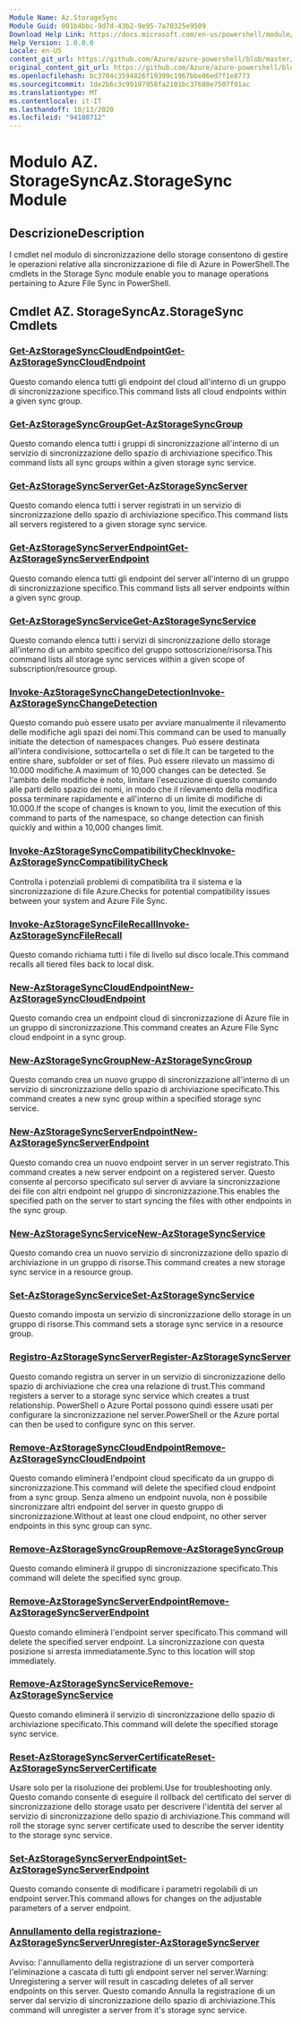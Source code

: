 ```yaml
---
Module Name: Az.StorageSync
Module Guid: 001b4bbc-9d7d-43b2-9e95-7a70325e9509
Download Help Link: https://docs.microsoft.com/en-us/powershell/module/az.storagesync
Help Version: 1.0.0.0
Locale: en-US
content_git_url: https://github.com/Azure/azure-powershell/blob/master/src/StorageSync/StorageSync/help/Az.StorageSync.md
original_content_git_url: https://github.com/Azure/azure-powershell/blob/master/src/StorageSync/StorageSync/help/Az.StorageSync.md
ms.openlocfilehash: bc3704c3594826f19399c1967bbe86ed7f1e8773
ms.sourcegitcommit: 1de2b6c3c99197958fa2101bc37680e7507f91ac
ms.translationtype: MT
ms.contentlocale: it-IT
ms.lasthandoff: 10/13/2020
ms.locfileid: "94188712"
---
```

# <span data-ttu-id="f1529-101">Modulo AZ. StorageSync</span><span class="sxs-lookup"><span data-stu-id="f1529-101">Az.StorageSync Module</span></span>
## <span data-ttu-id="f1529-102">Descrizione</span><span class="sxs-lookup"><span data-stu-id="f1529-102">Description</span></span>
<span data-ttu-id="f1529-103">I cmdlet nel modulo di sincronizzazione dello storage consentono di gestire le operazioni relative alla sincronizzazione di file di Azure in PowerShell.</span><span class="sxs-lookup"><span data-stu-id="f1529-103">The cmdlets in the Storage Sync module enable you to manage operations pertaining to Azure File Sync in PowerShell.</span></span>

## <span data-ttu-id="f1529-104">Cmdlet AZ. StorageSync</span><span class="sxs-lookup"><span data-stu-id="f1529-104">Az.StorageSync Cmdlets</span></span>
### [<span data-ttu-id="f1529-105">Get-AzStorageSyncCloudEndpoint</span><span class="sxs-lookup"><span data-stu-id="f1529-105">Get-AzStorageSyncCloudEndpoint</span></span>](Get-AzStorageSyncCloudEndpoint.md)
<span data-ttu-id="f1529-106">Questo comando elenca tutti gli endpoint del cloud all'interno di un gruppo di sincronizzazione specifico.</span><span class="sxs-lookup"><span data-stu-id="f1529-106">This command lists all cloud endpoints within a given sync group.</span></span>

### [<span data-ttu-id="f1529-107">Get-AzStorageSyncGroup</span><span class="sxs-lookup"><span data-stu-id="f1529-107">Get-AzStorageSyncGroup</span></span>](Get-AzStorageSyncGroup.md)
<span data-ttu-id="f1529-108">Questo comando elenca tutti i gruppi di sincronizzazione all'interno di un servizio di sincronizzazione dello spazio di archiviazione specifico.</span><span class="sxs-lookup"><span data-stu-id="f1529-108">This command lists all sync groups within a given storage sync service.</span></span>

### [<span data-ttu-id="f1529-109">Get-AzStorageSyncServer</span><span class="sxs-lookup"><span data-stu-id="f1529-109">Get-AzStorageSyncServer</span></span>](Get-AzStorageSyncServer.md)
<span data-ttu-id="f1529-110">Questo comando elenca tutti i server registrati in un servizio di sincronizzazione dello spazio di archiviazione specifico.</span><span class="sxs-lookup"><span data-stu-id="f1529-110">This command lists all servers registered to a given storage sync service.</span></span>

### [<span data-ttu-id="f1529-111">Get-AzStorageSyncServerEndpoint</span><span class="sxs-lookup"><span data-stu-id="f1529-111">Get-AzStorageSyncServerEndpoint</span></span>](Get-AzStorageSyncServerEndpoint.md)
<span data-ttu-id="f1529-112">Questo comando elenca tutti gli endpoint del server all'interno di un gruppo di sincronizzazione specifico.</span><span class="sxs-lookup"><span data-stu-id="f1529-112">This command lists all server endpoints within a given sync group.</span></span>

### [<span data-ttu-id="f1529-113">Get-AzStorageSyncService</span><span class="sxs-lookup"><span data-stu-id="f1529-113">Get-AzStorageSyncService</span></span>](Get-AzStorageSyncService.md)
<span data-ttu-id="f1529-114">Questo comando elenca tutti i servizi di sincronizzazione dello storage all'interno di un ambito specifico del gruppo sottoscrizione/risorsa.</span><span class="sxs-lookup"><span data-stu-id="f1529-114">This command lists all storage sync services within a given scope of subscription/resource group.</span></span>

### [<span data-ttu-id="f1529-115">Invoke-AzStorageSyncChangeDetection</span><span class="sxs-lookup"><span data-stu-id="f1529-115">Invoke-AzStorageSyncChangeDetection</span></span>](Invoke-AzStorageSyncChangeDetection.md)
<span data-ttu-id="f1529-116">Questo comando può essere usato per avviare manualmente il rilevamento delle modifiche agli spazi dei nomi.</span><span class="sxs-lookup"><span data-stu-id="f1529-116">This command can be used to manually initiate the detection of namespaces changes.</span></span> <span data-ttu-id="f1529-117">Può essere destinata all'intera condivisione, sottocartella o set di file.</span><span class="sxs-lookup"><span data-stu-id="f1529-117">It can be targeted to the entire share, subfolder or set of files.</span></span> <span data-ttu-id="f1529-118">Può essere rilevato un massimo di 10.000 modifiche.</span><span class="sxs-lookup"><span data-stu-id="f1529-118">A maximum of 10,000 changes can be detected.</span></span> <span data-ttu-id="f1529-119">Se l'ambito delle modifiche è noto, limitare l'esecuzione di questo comando alle parti dello spazio dei nomi, in modo che il rilevamento della modifica possa terminare rapidamente e all'interno di un limite di modifiche di 10.000.</span><span class="sxs-lookup"><span data-stu-id="f1529-119">If the scope of changes is known to you, limit the execution of this command to parts of the namespace, so change detection can finish quickly and within a 10,000 changes limit.</span></span>

### [<span data-ttu-id="f1529-120">Invoke-AzStorageSyncCompatibilityCheck</span><span class="sxs-lookup"><span data-stu-id="f1529-120">Invoke-AzStorageSyncCompatibilityCheck</span></span>](Invoke-AzStorageSyncCompatibilityCheck.md)
<span data-ttu-id="f1529-121">Controlla i potenziali problemi di compatibilità tra il sistema e la sincronizzazione di file Azure.</span><span class="sxs-lookup"><span data-stu-id="f1529-121">Checks for potential compatibility issues between your system and Azure File Sync.</span></span>

### [<span data-ttu-id="f1529-122">Invoke-AzStorageSyncFileRecall</span><span class="sxs-lookup"><span data-stu-id="f1529-122">Invoke-AzStorageSyncFileRecall</span></span>](Invoke-AzStorageSyncFileRecall.md)
<span data-ttu-id="f1529-123">Questo comando richiama tutti i file di livello sul disco locale.</span><span class="sxs-lookup"><span data-stu-id="f1529-123">This command recalls all tiered files back to local disk.</span></span>

### [<span data-ttu-id="f1529-124">New-AzStorageSyncCloudEndpoint</span><span class="sxs-lookup"><span data-stu-id="f1529-124">New-AzStorageSyncCloudEndpoint</span></span>](New-AzStorageSyncCloudEndpoint.md)
<span data-ttu-id="f1529-125">Questo comando crea un endpoint cloud di sincronizzazione di Azure file in un gruppo di sincronizzazione.</span><span class="sxs-lookup"><span data-stu-id="f1529-125">This command creates an Azure File Sync cloud endpoint in a sync group.</span></span>

### [<span data-ttu-id="f1529-126">New-AzStorageSyncGroup</span><span class="sxs-lookup"><span data-stu-id="f1529-126">New-AzStorageSyncGroup</span></span>](New-AzStorageSyncGroup.md)
<span data-ttu-id="f1529-127">Questo comando crea un nuovo gruppo di sincronizzazione all'interno di un servizio di sincronizzazione dello spazio di archiviazione specificato.</span><span class="sxs-lookup"><span data-stu-id="f1529-127">This command creates a new sync group within a specified storage sync service.</span></span>

### [<span data-ttu-id="f1529-128">New-AzStorageSyncServerEndpoint</span><span class="sxs-lookup"><span data-stu-id="f1529-128">New-AzStorageSyncServerEndpoint</span></span>](New-AzStorageSyncServerEndpoint.md)
<span data-ttu-id="f1529-129">Questo comando crea un nuovo endpoint server in un server registrato.</span><span class="sxs-lookup"><span data-stu-id="f1529-129">This command creates a new server endpoint on a registered server.</span></span> <span data-ttu-id="f1529-130">Questo consente al percorso specificato sul server di avviare la sincronizzazione dei file con altri endpoint nel gruppo di sincronizzazione.</span><span class="sxs-lookup"><span data-stu-id="f1529-130">This enables the specified path on the server to start syncing the files with other endpoints in the sync group.</span></span>

### [<span data-ttu-id="f1529-131">New-AzStorageSyncService</span><span class="sxs-lookup"><span data-stu-id="f1529-131">New-AzStorageSyncService</span></span>](New-AzStorageSyncService.md)
<span data-ttu-id="f1529-132">Questo comando crea un nuovo servizio di sincronizzazione dello spazio di archiviazione in un gruppo di risorse.</span><span class="sxs-lookup"><span data-stu-id="f1529-132">This command creates a new storage sync service in a resource group.</span></span>

### [<span data-ttu-id="f1529-133">Set-AzStorageSyncService</span><span class="sxs-lookup"><span data-stu-id="f1529-133">Set-AzStorageSyncService</span></span>](New-AzStorageSyncService.md)
<span data-ttu-id="f1529-134">Questo comando imposta un servizio di sincronizzazione dello storage in un gruppo di risorse.</span><span class="sxs-lookup"><span data-stu-id="f1529-134">This command sets a storage sync service in a resource group.</span></span>

### [<span data-ttu-id="f1529-135">Registro-AzStorageSyncServer</span><span class="sxs-lookup"><span data-stu-id="f1529-135">Register-AzStorageSyncServer</span></span>](Register-AzStorageSyncServer.md)
<span data-ttu-id="f1529-136">Questo comando registra un server in un servizio di sincronizzazione dello spazio di archiviazione che crea una relazione di trust.</span><span class="sxs-lookup"><span data-stu-id="f1529-136">This command registers a server to a storage sync service which creates a trust relationship.</span></span> <span data-ttu-id="f1529-137">PowerShell o Azure Portal possono quindi essere usati per configurare la sincronizzazione nel server.</span><span class="sxs-lookup"><span data-stu-id="f1529-137">PowerShell or the Azure portal can then be used to configure sync on this server.</span></span>

### [<span data-ttu-id="f1529-138">Remove-AzStorageSyncCloudEndpoint</span><span class="sxs-lookup"><span data-stu-id="f1529-138">Remove-AzStorageSyncCloudEndpoint</span></span>](Remove-AzStorageSyncCloudEndpoint.md)
<span data-ttu-id="f1529-139">Questo comando eliminerà l'endpoint cloud specificato da un gruppo di sincronizzazione.</span><span class="sxs-lookup"><span data-stu-id="f1529-139">This command will delete the specified cloud endpoint from a sync group.</span></span> <span data-ttu-id="f1529-140">Senza almeno un endpoint nuvola, non è possibile sincronizzare altri endpoint del server in questo gruppo di sincronizzazione.</span><span class="sxs-lookup"><span data-stu-id="f1529-140">Without at least one cloud endpoint, no other server endpoints in this sync group can sync.</span></span>

### [<span data-ttu-id="f1529-141">Remove-AzStorageSyncGroup</span><span class="sxs-lookup"><span data-stu-id="f1529-141">Remove-AzStorageSyncGroup</span></span>](Remove-AzStorageSyncGroup.md)
<span data-ttu-id="f1529-142">Questo comando eliminerà il gruppo di sincronizzazione specificato.</span><span class="sxs-lookup"><span data-stu-id="f1529-142">This command will delete the specified sync group.</span></span>

### [<span data-ttu-id="f1529-143">Remove-AzStorageSyncServerEndpoint</span><span class="sxs-lookup"><span data-stu-id="f1529-143">Remove-AzStorageSyncServerEndpoint</span></span>](Remove-AzStorageSyncServerEndpoint.md)
<span data-ttu-id="f1529-144">Questo comando eliminerà l'endpoint server specificato.</span><span class="sxs-lookup"><span data-stu-id="f1529-144">This command will delete the specified server endpoint.</span></span> <span data-ttu-id="f1529-145">La sincronizzazione con questa posizione si arresta immediatamente.</span><span class="sxs-lookup"><span data-stu-id="f1529-145">Sync to this location will stop immediately.</span></span>

### [<span data-ttu-id="f1529-146">Remove-AzStorageSyncService</span><span class="sxs-lookup"><span data-stu-id="f1529-146">Remove-AzStorageSyncService</span></span>](Remove-AzStorageSyncService.md)
<span data-ttu-id="f1529-147">Questo comando eliminerà il servizio di sincronizzazione dello spazio di archiviazione specificato.</span><span class="sxs-lookup"><span data-stu-id="f1529-147">This command will delete the specified storage sync service.</span></span>

### [<span data-ttu-id="f1529-148">Reset-AzStorageSyncServerCertificate</span><span class="sxs-lookup"><span data-stu-id="f1529-148">Reset-AzStorageSyncServerCertificate</span></span>](Reset-AzStorageSyncServerCertificate.md)
<span data-ttu-id="f1529-149">Usare solo per la risoluzione dei problemi.</span><span class="sxs-lookup"><span data-stu-id="f1529-149">Use for troubleshooting only.</span></span> <span data-ttu-id="f1529-150">Questo comando consente di eseguire il rollback del certificato del server di sincronizzazione dello storage usato per descrivere l'identità del server al servizio di sincronizzazione dello spazio di archiviazione.</span><span class="sxs-lookup"><span data-stu-id="f1529-150">This command will roll the storage sync server certificate used to describe the server identity to the storage sync service.</span></span>

### [<span data-ttu-id="f1529-151">Set-AzStorageSyncServerEndpoint</span><span class="sxs-lookup"><span data-stu-id="f1529-151">Set-AzStorageSyncServerEndpoint</span></span>](Set-AzStorageSyncServerEndpoint.md)
<span data-ttu-id="f1529-152">Questo comando consente di modificare i parametri regolabili di un endpoint server.</span><span class="sxs-lookup"><span data-stu-id="f1529-152">This command allows for changes on the adjustable parameters of a server endpoint.</span></span>

### [<span data-ttu-id="f1529-153">Annullamento della registrazione-AzStorageSyncServer</span><span class="sxs-lookup"><span data-stu-id="f1529-153">Unregister-AzStorageSyncServer</span></span>](Unregister-AzStorageSyncServer.md)
<span data-ttu-id="f1529-154">Avviso: l'annullamento della registrazione di un server comporterà l'eliminazione a cascata di tutti gli endpoint server nel server.</span><span class="sxs-lookup"><span data-stu-id="f1529-154">Warning: Unregistering a server will result in cascading deletes of all server endpoints on this server.</span></span> <span data-ttu-id="f1529-155">Questo comando Annulla la registrazione di un server dal servizio di sincronizzazione dello spazio di archiviazione.</span><span class="sxs-lookup"><span data-stu-id="f1529-155">This command will unregister a server from it's storage sync service.</span></span>

